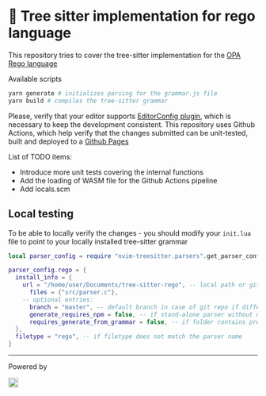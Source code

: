 # 🌳 Tree sitter implementation for rego language

This repository tries to cover the tree-sitter implementation for the [OPA Rego language](https://www.openpolicyagent.org/docs/latest/policy-language/)

Available scripts

```bash
yarn generate # initializes parsing for the grammar.js file
yarn build # compiles the tree-sitter grammar
```

Please, verify that your editor supports [EditorConfig plugin](https://editorconfig.org/), which is necessary to keep the development consistent.
This repository uses Github Actions, which help verify that the changes submitted can be unit-tested, built and deployed to a [Github Pages](https://fallenangel97.github.io/tree-sitter-rego/)

List of TODO items:
- Introduce more unit tests covering the internal functions
- Add the loading of WASM file for the Github Actions pipeline
- Add locals.scm

## Local testing
To be able to locally verify the changes - you should modify your `init.lua` file
to point to your locally installed tree-sitter grammar

```lua
local parser_config = require "nvim-treesitter.parsers".get_parser_configs()

parser_config.rego = {
  install_info = {
    url = "/home/user/Documents/tree-sitter-rego", -- local path or git repo
      files = {"src/parser.c"},
    -- optional entries:
      branch = "master", -- default branch in case of git repo if different from master
      generate_requires_npm = false, -- if stand-alone parser without npm dependencies
      requires_generate_from_grammar = false, -- if folder contains pre-generated src/parser.c
  },
  filetype = "rego", -- if filetype does not match the parser name
}
```

---
Powered by

<a href='https://decodeapps.pp.ua/'><img height="20" src="https://decodeapps.pp.ua/_next/static/media/logo-light.3763f5cc.svg" /></a>
